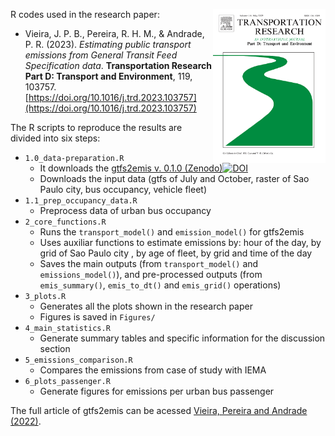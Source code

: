 R codes used in the research paper: <img align="right" src="featured_trpd_cover.jpg" alt="logo" width="180">

- Vieira, J. P. B., Pereira, R. H. M., & Andrade, P. R. (2023). *Estimating public transport emissions from General Transit Feed Specification data*. **Transportation Research Part D: Transport and Environment**, 119, 103757. [https://doi.org/10.1016/j.trd.2023.103757](https://doi.org/10.1016/j.trd.2023.103757)



The R scripts to reproduce the results are divided into six steps:

 -  `1.0_data-preparation.R`
    - It downloads the [gtfs2emis v. 0.1.0 (Zenodo)](https://zenodo.org/record/7320040#.ZAeL-dLMJEY)[![DOI](https://zenodo.org/badge/DOI/10.5281/zenodo.7320040.svg)](https://doi.org/10.5281/zenodo.7320040)
    - Downloads the input data (gtfs of July and October, raster of Sao Paulo city, bus occupancy, vehicle fleet)
 -  `1.1_prep_occupancy_data.R`
    - Preprocess data of urban bus occupancy
 -  `2_core_functions.R`
    - Runs the `transport_model()` and `emission_model()` for gtfs2emis
    - Uses auxiliar functions to estimate emissions by: hour of the day, by grid of Sao Paulo city
    , by age of fleet, by grid and time of the day
    - Saves the main outputs (from `transport_model()` and `emissions_model()`), and pre-processed outputs
    (from `emis_summary()`, `emis_to_dt()` and `emis_grid()` operations)
 -  `3_plots.R`
    - Generates all the plots shown in the research paper
    - Figures is saved in `Figures/`
 -  `4_main_statistics.R`
    - Generate summary tables and specific information for the discussion section
 -  `5_emissions_comparison.R`
    - Compares the emissions from case of study with IEMA 
 -  `6_plots_passenger.R`
    - Generate figures for emissions per urban bus passenger
    

The full article of gtfs2emis can be acessed [Vieira, Pereira and Andrade (2022)](https://doi.org/10.31219/osf.io/8m2cy).
